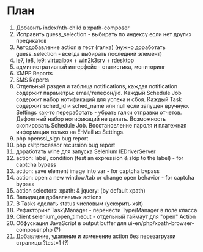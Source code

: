 План
====
1. Добавить index/nth-child в xpath-composer
1. Исправить guess_selection - выбирать по индексу если нет других предикатов
2. Автодобавление action в тест (галка) (нужно доработать guess_selection - всегда выбирать последний элемент)
3. ie7, ie8, ie9: virtualbox + win2k3srv + rdesktop
4. административный интерфейс - статистика, мониторинг
13. XMPP Reports
14. SMS Reports
15. Отдельный раздел и таблица notifications, каждая notification содержит параметры: email/телефон/jid. Каждый Schedule Job содержит
 набор нотификаций для успеха и сбоя. Каждый Task содержит sched_id и sched_name или null если запущен вручную. Settings как-то
 переработать - убрать галки отправки отчетов. Дефолтный набор нотификаций не делать. Возможность скопировать Schedule Job.
 Восстановление пароля и платежная информация только на E-Mail из Settings.
16. php openssl_sign bug report
17. php xsltprocessor recursion bug report
18. доработать wine для запуска Selenium IEDriverServer
19. action: label, condition (test an expression & skip to the label) - for captcha bypass
20. action: save element image into var - for captcha bypass
21. action: open a new window/tab or change open behavior - for captcha bypass
22. action selectors: xpath: & jquery: (by default xpath)
23. Валидация добавляемых actions
24. В Tasks сделать status числовым (ускорить xslt)
25. Рефакторинг Task\Manager - перенести Type\Manager в поле класса
26. Client selenium_open_timeout - отдельный таймаут для "open" Action
27. Обфускация JavaScript в output buffer для ui-en/php/xpath-browser-composer.php (?)
28. Добавление, удаление и изменение action без перезагрузки страницы ?test=1 (?)
